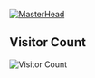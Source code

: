 [![MasterHead](https://i.imgur.com/1ZvVkDc.gif)]()

<div align="center">
<!-- <img align="center" width="400" src="https://upload.wikimedia.org/wikipedia/commons/6/6f/Programming123najra.gif" alt="coding"> -->
</div>

<!-- <p align="left"> <img src="https://komarev.com/ghpvc/?username=kanishkk-1&label=Profile%20views&color=0e75b6&style=flat" alt="kanishkk-1" /> </p> -->

<!-- <p align="left"> <a href="https://github.com/ryo-ma/github-profile-trophy"><img src="https://github-profile-trophy.vercel.app/?username=kanishkk-1" alt="kanishkk-1" /></a> </p> -->

<h2>Visitor Count</h2>

![Visitor Count](https://count.getloli.com/get/@Kanishkk-1?theme=booru-lewd)



 <!-- ![a](https://spotify-recently-played-readme.vercel.app/api?user=phgozba4jodlx0mkwrhk8x73k&count=4) 
